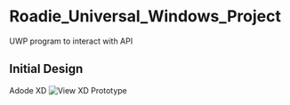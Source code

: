 # Roadie_Universal_Windows_Project
 UWP program to interact with API
 
## Initial Design
Adode XD
![View XD Prototype](https://xd.adobe.com/view/4fa39305-cf34-4765-bb63-0930bea869c1-1af0/)
